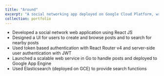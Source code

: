 ```yaml
---
title: "Around"
excerpt: "A social networking app deployed on Google Cloud Platform, written in React and Go<br/><img src='/images/500x300.png'>"
collection: portfolio
---
```


* Developed a social network web application using React JS
* Designed a UI for users to create and browse posts and to search for nearby posts
* Used token based authentication with React Router v4 and server-side user authentication with JWT
* Launched a scalable web service in Go to handle posts and deployed to Google App Engine
* Used Elasticsearch (deployed on GCE) to provide search functions
